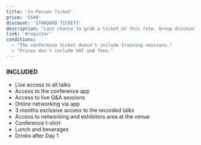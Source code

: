 ```yaml
---
title: 'In-Person Ticket'
price: '€649'
discount: 'STANDARD TICKETS'
description: "Last chance to grab a ticket at this rate. Group discounts apply."
link: '#register'
conditions:
  - "The conference ticket doesn't include training sessions."
  - "Prices don't include VAT and fees."
---
```


### INCLUDED

- Live access to all talks
- Access to the conference app
- Access to live Q&A sessions
- Online networking via app
- 3 months exclusive access to the recorded talks
- Access to networking and exhibitors area at the venue
- Conference t-shirt
- Lunch and beverages
- Drinks after Day 1
